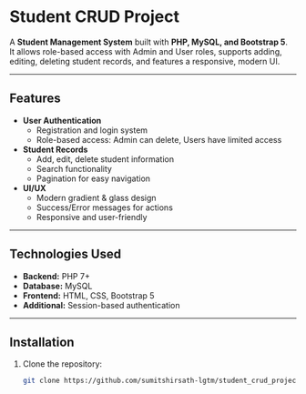 # Student CRUD Project

A **Student Management System** built with **PHP, MySQL, and Bootstrap 5**.  
It allows role-based access with Admin and User roles, supports adding, editing, deleting student records, and features a responsive, modern UI.

---

## Features

- **User Authentication**
  - Registration and login system
  - Role-based access: Admin can delete, Users have limited access
- **Student Records**
  - Add, edit, delete student information
  - Search functionality
  - Pagination for easy navigation
- **UI/UX**
  - Modern gradient & glass design
  - Success/Error messages for actions
  - Responsive and user-friendly

---

## Technologies Used

- **Backend:** PHP 7+
- **Database:** MySQL
- **Frontend:** HTML, CSS, Bootstrap 5
- **Additional:** Session-based authentication

---

## Installation

1. Clone the repository:
   ```bash
   git clone https://github.com/sumitshirsath-lgtm/student_crud_project.git
